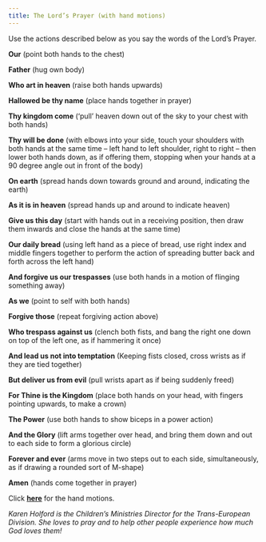 ```yaml
---
title: The Lord’s Prayer (with hand motions)
---
```


Use the actions described below as you say the words of the Lord’s Prayer.

**Our** (point both hands to the chest)

**Father** (hug own body)

**Who art in heaven** (raise both hands upwards)

**Hallowed be thy name** (place hands together in prayer)

**Thy kingdom come** (‘pull’ heaven down out of the sky to your chest with both hands)

**Thy will be done** (with elbows into your side, touch your shoulders with both hands at the same time – left hand to left shoulder, right to right – then lower both hands down, as if offering them, stopping when your hands at a 90 degree angle out in front of the body)

**On earth** (spread hands down towards ground and around, indicating the earth)

**As it is in heaven** (spread hands up and around to indicate heaven)

**Give us this day** (start with hands out in a receiving position, then draw them inwards and close the hands at the same time)

**Our daily bread** (using left hand as a piece of bread, use right index and middle fingers together to perform the action of spreading butter back and forth across the left hand)

**And forgive us our trespasses** (use both hands in a motion of flinging something away)

**As we** (point to self with both hands)

**Forgive those** (repeat forgiving action above)

**Who trespass against us** (clench both fists, and bang the right one down on top of the left one, as if hammering it once)

**And lead us not into temptation** (Keeping fists closed, cross wrists as if they are tied together)

**But deliver us from evil** (pull wrists apart as if being suddenly freed)

**For Thine is the Kingdom** (place both hands on your head, with fingers pointing upwards, to make a crown)

**The Power** (use both hands to show biceps in a power action)

**And the Glory** (lift arms together over head, and bring them down and out to each side to form a glorious circle)

**Forever and ever** (arms move in two steps out to each side, simultaneously, as if drawing a rounded sort of M-shape)

**Amen** (hands come together in prayer)

Click [**here**](https://youtu.be/Wvb-OMf_UIg) for the hand motions.

_Karen Holford is the Children’s Ministries Director for the Trans-European Division. She loves to pray and to help other people experience how much God loves them!_